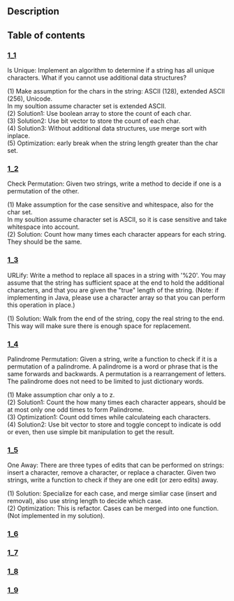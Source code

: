 ## Description
## Table of contents
### [1_1](./1_1)
Is Unique: Implement an algorithm to determine if a string has all unique characters. What if you
cannot use additional data structures?  
  
(1) Make assumption for the chars in the string: ASCII (128), extended ASCII (256), Unicode.  
    In my soultion assume character set is extended ASCII.  
(2) Solution1: Use boolean array to store the count of each char.  
(3) Solution2: Use bit vector to store the count of each char.  
(4) Solution3: Without additional data structures, use merge sort with inplace.  
(5) Optimization: early break when the string length greater than the char set.
### [1_2](./1_2)
Check Permutation: Given two strings, write a method to decide if one is a permutation of the
other.  
  
(1) Make assumption for the case sensitive and whitespace, also for the char set.  
    In my soultion assume character set is ASCII, so it is case sensitive and take whitespace into account.   
(2) Solution: Count how many times each character appears for each string. They should be the same.  
### [1_3](./1_3)
URLify: Write a method to replace all spaces in a string with '%20'. You may assume that the string
has sufficient space at the end to hold the additional characters, and that you are given the "true"
length of the string. (Note: if implementing in Java, please use a character array so that you can
perform this operation in place.)  

(1) Solution: Walk from the end of the string, copy the real string to the end. This way will make sure there is enough space for replacement.
### [1_4](./1_4)
Palindrome Permutation: Given a string, write a function to check if it is a permutation of
a palindrome. A palindrome is a word or phrase that is the same forwards and backwards. A
permutation is a rearrangement of letters. The palindrome does not need to be limited to just
dictionary words.  

(1) Make assumption char only a to z.  
(2) Solution1: Count the how many times each character appears, should be at most only one odd times to form Palindrome.  
(3) Optimization1: Count odd times while calculateing each characters.  
(4) Solution2: Use bit vector to store and toggle concept to indicate is odd or even, then use simple bit manipulation to get the result.
### [1_5](./1_5)
One Away: There are three types of edits that can be performed on strings: insert a character,
remove a character, or replace a character. Given two strings, write a function to check if they are
one edit (or zero edits) away.  

(1) Solution: Specialize for each case, and merge simliar case (insert and removal), also use string length to decide which case.  
(2) Optimization: This is refactor. Cases can be merged into one function. (Not implemented in my solution).
### [1_6](./1_6)
### [1_7](./1_7)
### [1_8](./1_8)
### [1_9](./1_9)